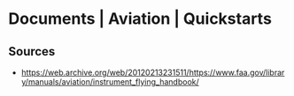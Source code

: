 # Documents | Aviation | Quickstarts

## Sources
- https://web.archive.org/web/20120213231511/https://www.faa.gov/library/manuals/aviation/instrument_flying_handbook/
